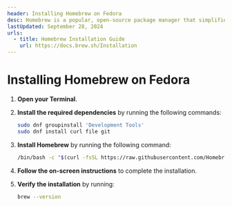 ```yaml
---
header: Installing Homebrew on Fedora
desc: Homebrew is a popular, open-source package manager that simplifies software installation on macOS and Linux.
lastUpdated: September 28, 2024
urls:
  - title: Homebrew Installation Guide
    url: https://docs.brew.sh/Installation
---
```


# Installing Homebrew on Fedora

1. **Open your Terminal**.

2. **Install the required dependencies** by running the following commands:

   ```bash
   sudo dnf groupinstall 'Development Tools'
   sudo dnf install curl file git
   ```

3. **Install Homebrew** by running the following command:

   ```bash
   /bin/bash -c "$(curl -fsSL https://raw.githubusercontent.com/Homebrew/install/HEAD/install.sh)"
   ```

4. **Follow the on-screen instructions** to complete the installation.

5. **Verify the installation** by running:

   ```bash
   brew --version
   ```
